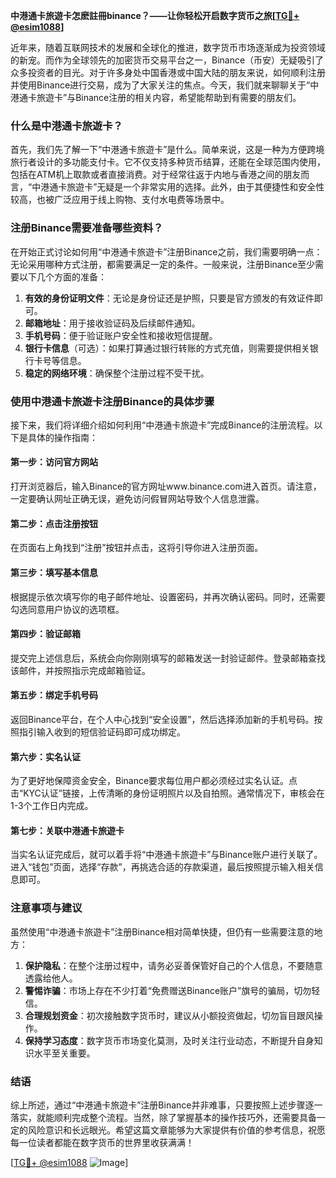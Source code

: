 **中港通卡旅遊卡怎麽註冊binance？——让你轻松开启数字货币之旅[[TG💪+ @esim1088](https://t.me/s/esim1088)]**

近年来，随着互联网技术的发展和全球化的推进，数字货币市场逐渐成为投资领域的新宠。而作为全球领先的加密货币交易平台之一，Binance（币安）无疑吸引了众多投资者的目光。对于许多身处中国香港或中国大陆的朋友来说，如何顺利注册并使用Binance进行交易，成为了大家关注的焦点。今天，我们就来聊聊关于“中港通卡旅遊卡”与Binance注册的相关内容，希望能帮助到有需要的朋友们。

### 什么是中港通卡旅遊卡？

首先，我们先了解一下“中港通卡旅遊卡”是什么。简单来说，这是一种为方便跨境旅行者设计的多功能支付卡。它不仅支持多种货币结算，还能在全球范围内使用，包括在ATM机上取款或者直接消费。对于经常往返于内地与香港之间的朋友而言，“中港通卡旅遊卡”无疑是一个非常实用的选择。此外，由于其便捷性和安全性较高，也被广泛应用于线上购物、支付水电费等场景中。

### 注册Binance需要准备哪些资料？

在开始正式讨论如何用“中港通卡旅遊卡”注册Binance之前，我们需要明确一点：无论采用哪种方式注册，都需要满足一定的条件。一般来说，注册Binance至少需要以下几个方面的准备：

1. **有效的身份证明文件**：无论是身份证还是护照，只要是官方颁发的有效证件即可。
2. **邮箱地址**：用于接收验证码及后续邮件通知。
3. **手机号码**：便于验证账户安全性和接收短信提醒。
4. **银行卡信息**（可选）：如果打算通过银行转账的方式充值，则需要提供相关银行卡号等信息。
5. **稳定的网络环境**：确保整个注册过程不受干扰。

### 使用中港通卡旅遊卡注册Binance的具体步骤

接下来，我们将详细介绍如何利用“中港通卡旅遊卡”完成Binance的注册流程。以下是具体的操作指南：

#### 第一步：访问官方网站
打开浏览器后，输入Binance的官方网址www.binance.com进入首页。请注意，一定要确认网址正确无误，避免访问假冒网站导致个人信息泄露。

#### 第二步：点击注册按钮
在页面右上角找到“注册”按钮并点击，这将引导你进入注册页面。

#### 第三步：填写基本信息
根据提示依次填写你的电子邮件地址、设置密码，并再次确认密码。同时，还需要勾选同意用户协议的选项框。

#### 第四步：验证邮箱
提交完上述信息后，系统会向你刚刚填写的邮箱发送一封验证邮件。登录邮箱查找该邮件，并按照指示完成邮箱验证。

#### 第五步：绑定手机号码
返回Binance平台，在个人中心找到“安全设置”，然后选择添加新的手机号码。按照指引输入收到的短信验证码即可成功绑定。

#### 第六步：实名认证
为了更好地保障资金安全，Binance要求每位用户都必须经过实名认证。点击“KYC认证”链接，上传清晰的身份证明照片以及自拍照。通常情况下，审核会在1-3个工作日内完成。

#### 第七步：关联中港通卡旅遊卡
当实名认证完成后，就可以着手将“中港通卡旅遊卡”与Binance账户进行关联了。进入“钱包”页面，选择“存款”，再挑选合适的存款渠道，最后按照提示输入相关信息即可。

### 注意事项与建议

虽然使用“中港通卡旅遊卡”注册Binance相对简单快捷，但仍有一些需要注意的地方：

1. **保护隐私**：在整个注册过程中，请务必妥善保管好自己的个人信息，不要随意透露给他人。
2. **警惕诈骗**：市场上存在不少打着“免费赠送Binance账户”旗号的骗局，切勿轻信。
3. **合理规划资金**：初次接触数字货币时，建议从小额投资做起，切勿盲目跟风操作。
4. **保持学习态度**：数字货币市场变化莫测，及时关注行业动态，不断提升自身知识水平至关重要。

### 结语

综上所述，通过“中港通卡旅遊卡”注册Binance并非难事，只要按照上述步骤逐一落实，就能顺利完成整个流程。当然，除了掌握基本的操作技巧外，还需要具备一定的风险意识和长远眼光。希望这篇文章能够为大家提供有价值的参考信息，祝愿每一位读者都能在数字货币的世界里收获满满！

[[TG💪+ @esim1088](https://t.me/s/esim1088) ![Image](https://i.postimg.cc/4NQfJmqS/Snipaste-2025-05-13-00-14-12.png)]